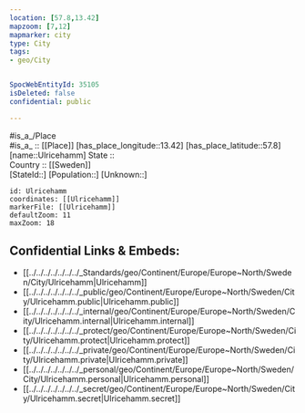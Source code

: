 ```yaml
---
location: [57.8,13.42] 
mapzoom: [7,12] 
mapmarker: city 
type: City
tags:
- geo/City


SpocWebEntityId: 35105
isDeleted: false
confidential: public

---
```

#is_a_/Place  
#is_a_ :: [[Place]] 
[has_place_longitude::13.42] 
[has_place_latitude::57.8] 
[name::Ulricehamm] 
State ::  
Country :: [[Sweden]]  
[StateId::] 
[Population::] 
[Unknown::] 


```leaflet
id: Ulricehamm
coordinates: [[Ulricehamm]] 
markerFile: [[Ulricehamm]] 
defaultZoom: 11 
maxZoom: 18
```


## Confidential Links & Embeds: 
- [[../../../../../../../_Standards/geo/Continent/Europe/Europe~North/Sweden/City/Ulricehamm|Ulricehamm]] 
- [[../../../../../../../_public/geo/Continent/Europe/Europe~North/Sweden/City/Ulricehamm.public|Ulricehamm.public]] 
- [[../../../../../../../_internal/geo/Continent/Europe/Europe~North/Sweden/City/Ulricehamm.internal|Ulricehamm.internal]] 
- [[../../../../../../../_protect/geo/Continent/Europe/Europe~North/Sweden/City/Ulricehamm.protect|Ulricehamm.protect]] 
- [[../../../../../../../_private/geo/Continent/Europe/Europe~North/Sweden/City/Ulricehamm.private|Ulricehamm.private]] 
- [[../../../../../../../_personal/geo/Continent/Europe/Europe~North/Sweden/City/Ulricehamm.personal|Ulricehamm.personal]] 
- [[../../../../../../../_secret/geo/Continent/Europe/Europe~North/Sweden/City/Ulricehamm.secret|Ulricehamm.secret]] 
